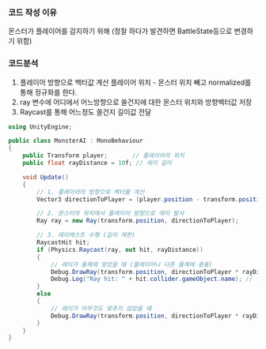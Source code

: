 
### 코드 작성 이유
몬스터가 플레이어를 감지하기 위해 (정찰 하다가 발견하면 BattleState등으로 변경하기 위함)

### 코드분석
1. 플레이어 방향으로 백터값 계산 플레이어 위치 - 몬스터 위치 빼고 normalized를 통해 정규화를 한다.
2. ray 변수에 어디에서 어느방향으로 쏠건지에 대한 몬스터 위치와 방향벡터값 저장
3. Raycast를 통해 어느정도 쏠건지 길이값 전달
``` csharp
using UnityEngine;

public class MonsterAI : MonoBehaviour
{
    public Transform player;       // 플레이어의 위치
    public float rayDistance = 10f; // 레이 길이

    void Update()
    {
        // 1. 플레이어의 방향으로 벡터를 계산
        Vector3 directionToPlayer = (player.position - transform.position).normalized;

        // 2. 몬스터의 위치에서 플레이어 방향으로 레이 발사
        Ray ray = new Ray(transform.position, directionToPlayer);

        // 3. 레이캐스트 수행 (길이 제한)
        RaycastHit hit;
        if (Physics.Raycast(ray, out hit, rayDistance))
        {
            // 레이가 물체에 맞았을 때 (플레이어나 다른 물체에 충돌)
            Debug.DrawRay(transform.position, directionToPlayer * rayDistance, Color.red);
            Debug.Log("Ray hit: " + hit.collider.gameObject.name); // 히트된 오브젝트 이름 출력
        }
        else
        {
            // 레이가 아무것도 맞추지 않았을 때
            Debug.DrawRay(transform.position, directionToPlayer * rayDistance, Color.green);
        }
    }
}

```